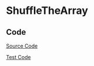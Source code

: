 # ShuffleTheArray #



## Code

[Source Code](ShuffleTheArray.java)

[Test Code](../../../../../test/java/com/lun/easy/ShuffleTheArrayTest.java)

